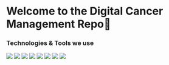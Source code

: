 # Welcome to the Digital Cancer Management Repo👋

### Technologies & Tools we use
![](https://img.shields.io/badge/Dev-Flutter-informational?style=for-the-badge&logo=flutter&logoColor=FFD42A&color=2D1553)
![](https://img.shields.io/badge/Lang-Dart-informational?style=flat&logo=dart&logoColor=FFD42A&color=2D1553)
![](https://img.shields.io/badge/OS-Android-informational?style=flat&logo=android&logoColor=FFD42A&color=2D1553)
![](https://img.shields.io/badge/OS-iOS-informational?style=flat&color=2D1553)
![](https://img.shields.io/badge/IDE-IntelliJ_IDEA-informational?style=flat&logo=intellij-idea&logoColor=FFD42A&color=2D1553)
![](https://img.shields.io/badge/IDE-Android_Studio-informational?style=flat&logo=android-studio&logoColor=FFD42A&color=2D1553)
![](https://img.shields.io/badge/Design-Material-informational?style=flat&logo=material-UI&logoColor=FFD42A&color=2D1553)
![](https://img.shields.io/badge/UI&UX-Figma-informational?style=flat&logo=figma&logoColor=FFD42A&color=2D1553)


<!--
**dicama/dicama** is a ✨ _special_ ✨ repository because its `README.md` (this file) appears on your GitHub profile.

## Technologies & Tools we use
![](https://img.shields.io/badge/OS-Linux-informational?style=flat&logo=linux&logoColor=white&color=2bbc8a)
![](https://img.shields.io/badge/Editor-IntelliJ_IDEA-informational?style=flat&logo=intellij-idea&logoColor=white&color=2bbc8a)

Here are some ideas to get you started:

- 🔭 I’m currently working on ...
- 🌱 I’m currently learning ...
- 👯 I’m looking to collaborate on ...
- 🤔 I’m looking for help with ...
- 💬 Ask me about ...
- 📫 How to reach me: ...
- 😄 Pronouns: ...
- ⚡ Fun fact: ...
-->
